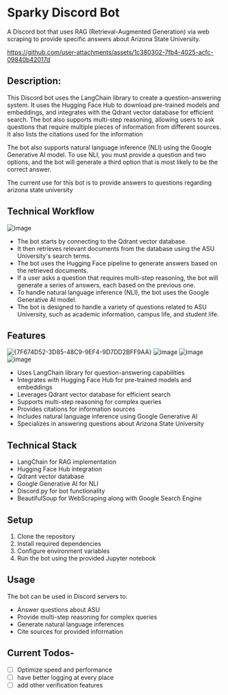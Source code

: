 # Sparky Discord Bot

A Discord bot that uses RAG (Retrieval-Augmented Generation) via web scraping to provide specific answers about Arizona State University.

https://github.com/user-attachments/assets/1c380302-7fb4-4025-acfc-09840b42017d

## Description:
    
This Discord bot uses the LangChain library to create a question-answering system.
It uses the Hugging Face Hub to download pre-trained models and embeddings,
and integrates with the Qdrant vector database for efficient search.
The bot also supports multi-step reasoning, allowing users to ask questions
that require multiple pieces of information from different sources. It also lists the citations used for the information

The bot also supports natural language inference (NLI) using the
Google Generative AI model. To use NLI, you must provide a
question and two options, and the bot will generate a third option
that is most likely to be the correct answer.

The current use for this bot is to provide answers to questions regarding arizona state university 

## Technical Workflow

![image](https://github.com/user-attachments/assets/6d79c439-ca05-4eed-ae1c-becc99e6cb37)

- The bot starts by connecting to the Qdrant vector database.
- It then retrieves relevant documents from the database using the ASU University's search terms.
- The bot uses the Hugging Face pipeline to generate answers based on the retrieved documents.
- If a user asks a question that requires multi-step reasoning, the bot will generate a series of answers, each based on the previous one.
- To handle natural language inference (NLI), the bot uses the Google Generative AI model.
- The bot is designed to handle a variety of questions related to ASU University, such as academic information, campus life, and student life.


## Features

![{7F674D52-3D85-48C9-9EF4-9D7DD2BFF9AA}](https://github.com/user-attachments/assets/7b1e0966-cd73-4779-b928-6850358d93ad)
![image](https://github.com/user-attachments/assets/b81a4c26-e32d-43b3-b360-f4bbbb7847a7)
![image](https://github.com/user-attachments/assets/b1bdb741-20ee-4619-9cff-8ea728e696bb)
![image](https://github.com/user-attachments/assets/b122836a-c9c3-46e3-a5bd-f3369b73778e)


- Uses LangChain library for question-answering capabilities
- Integrates with Hugging Face Hub for pre-trained models and embeddings
- Leverages Qdrant vector database for efficient search
- Supports multi-step reasoning for complex queries
- Provides citations for information sources
- Includes natural language inference using Google Generative AI
- Specializes in answering questions about Arizona State University

## Technical Stack

- LangChain for RAG implementation
- Hugging Face Hub integration
- Qdrant vector database
- Google Generative AI for NLI
- Discord.py for bot functionality
- BeautifulSoup for WebScraping along with Google Search Engine

## Setup

1. Clone the repository
2. Install required dependencies
3. Configure environment variables
4. Run the bot using the provided Jupyter notebook

## Usage

The bot can be used in Discord servers to:
- Answer questions about ASU
- Provide multi-step reasoning for complex queries
- Generate natural language inferences
- Cite sources for provided information

## Current Todos-

- [ ]  Optimize speed and performance
- [ ]  have better logging at every place
- [ ]  add other verification features
